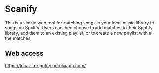 # Scanify

This is a simple web tool for matching songs in your local music library to songs on Spotify. Users can then choose to add matches to their Spotify library, add them to an existing playlist, or to create a new playlist with all the matches.

## Web access

https://local-to-spotify.herokuapp.com/
